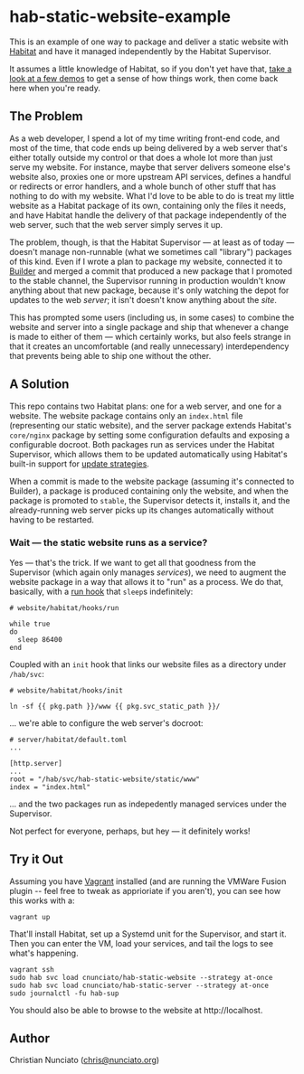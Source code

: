 # hab-static-website-example

This is an example of one way to package and deliver a static website with [Habitat](https://habitat.sh/) and have it managed independently by the Habitat Supervisor.

It assumes a little knowledge of Habitat, so if you don't yet have that, [take a look at a few demos](https://habitat.sh/learn/) to get a sense of how things work, then come back here when you're ready.

## The Problem

As a web developer, I spend a lot of my time writing front-end code, and most of the time, that code ends up being delivered by a web server that's either totally outside my control or that does a whole lot more than just serve my website. For instance, maybe that server delivers someone else's website also, proxies one or more upstream API services, defines a handful or redirects or error handlers, and a whole bunch of other stuff that has nothing to do with my website. What I'd love to be able to do is treat my little website as a Habitat package of its own, containing only the files it needs, and have Habitat handle the delivery of that package independently of the web server, such that the web server simply serves it up.

The problem, though, is that the Habitat Supervisor &mdash; at least as of today &mdash; doesn't manage non-runnable (what we sometimes call "library") packages of this kind. Even if I wrote a plan to package my website, connected it to [Builder](https://bldr.habitat.sh/) and merged a commit that produced a new package that I promoted to the stable channel, the Supervisor running in production wouldn't know anything about that new package, because it's only watching the depot for updates to the web _server_; it isn't doesn't know anything about the _site_.

This has prompted some users (including us, in some cases) to combine the website and server into a single package and ship that whenever a change is made to either of them &mdash; which certainly works, but also feels strange in that it creates an uncomfortable (and really unnecessary) interdependency that prevents being able to ship one without the other.

## A Solution

This repo contains two Habitat plans: one for a web server, and one for a website. The website package contains only an `index.html` file (representing our static website), and the server package extends Habitat's `core/nginx` package by setting some configuration defaults and exposing a configurable docroot. Both packages run as services under the Habitat Supervisor, which allows them to be updated automatically using Habitat's built-in support for [update strategies](https://www.habitat.sh/docs/using-habitat/#update-strategy).

When a commit is made to the website package (assuming it's connected to Builder), a package is produced containing only the website, and when the package is promoted to `stable`, the Supervisor detects it, installs it, and the already-running web server picks up its changes automatically without having to be restarted.

### Wait &mdash; the static website runs as a service?

Yes &mdash; that's the trick. If we want to get all that goodness from the Supervisor (which again only manages _services_), we need to augment the website package in a way that allows it to "run" as a process. We do that, basically, with a [run hook]() that `sleep`s indefinitely:

```
# website/habitat/hooks/run

while true
do
  sleep 86400
end
```

Coupled with an `init` hook that links our website files as a directory under `/hab/svc`:

```
# website/habitat/hooks/init

ln -sf {{ pkg.path }}/www {{ pkg.svc_static_path }}/
```

... we're able to configure the web server's docroot:

```
# server/habitat/default.toml
...

[http.server]
...
root = "/hab/svc/hab-static-website/static/www"
index = "index.html"
```

... and the two packages run as indepedently managed services under the Supervisor.

Not perfect for everyone, perhaps, but hey &mdash; it definitely works!

## Try it Out

Assuming you have [Vagrant](https://www.vagrantup.com/) installed (and are running the VMWare Fusion plugin -- feel free to tweak as apprioriate if you aren't), you can see how this works with a:

```
vagrant up
```

That'll install Habitat, set up a Systemd unit for the Supervisor, and start it. Then you can enter the VM, load your services, and tail the logs to see what's happening.

```
vagrant ssh
sudo hab svc load cnunciato/hab-static-website --strategy at-once
sudo hab svc load cnunciato/hab-static-server --strategy at-once
sudo journalctl -fu hab-sup
```

You should also be able to browse to the website at http://localhost.

## Author

Christian Nunciato (chris@nunciato.org)

